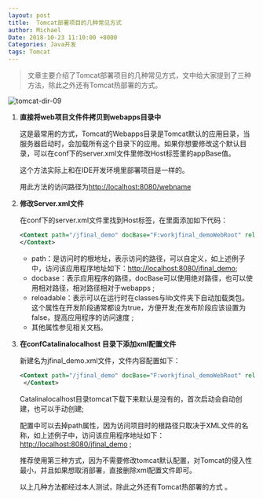 ```yaml
---
layout: post
title:  Tomcat部署项目的几种常见方式
author: Michael
Date: 2018-10-23 11:10:00 +8000
Categories: Java开发
tags: Tomcat
---
```


> 文章主要介绍了Tomcat部署项目的几种常见方式，文中给大家提到了三种方法，除此之外还有Tomcat热部署的方式。

![tomcat-dir-09](/Users/Michael/Desktop/GIT_LOCAL/Michael-Blog/assets/images/2018/Tomcat/tomcat-dir-09.jpg)

1. **直接将web项目文件件拷贝到webapps目录中**

   这是最常用的方式，Tomcat的Webapps目录是Tomcat默认的应用目录，当服务器启动时，会加载所有这个目录下的应用。如果你想要修改这个默认目录，可以在conf下的server.xml文件里修改Host标签里的appBase值。

   这个方法实际上和在IDE开发环境里部署项目是一样的。

   用此方法的访问路径为<http://localhost:8080/webname>

2. **修改Server.xml文件**

   在conf下的server.xml文件里找到Host标签，在里面添加如下代码：

   ```xml
   <Context path="/jfinal_demo" docBase="F:workjfinal_demoWebRoot" reloadable ="true" debug="0" privileged="true"> 
   </Context>  
   ```

   - path：是访问时的根地址，表示访问的路径，可以自定义，如上述例子中，访问该应用程序地址如下：<http://localhost:8080/jfinal_demo>;
   - docbase：表示应用程序的路径，docBase可以使用绝对路径，也可以使用相对路径，相对路径相对于webapps ;
   - reloadable：表示可以在运行时在classes与lib文件夹下自动加载类包。这个属性在开发阶段通常都设为true，方便开发;在发布阶段应该设置为false，提高应用程序的访问速度 ;
   - 其他属性参见相关文档。

3. **在confCatalinalocalhost 目录下添加xml配置文件**

   新建名为jfinal_demo.xml文件，文件内容配置如下：

   ```xml
   <Context path="/jfinal_demo" docBase="F:workjfinal_demoWebRoot" reloadable ="true" debug="0" privileged="true"> 
    </Context> 
   ```

   Catalinalocalhost目录tomcat下载下来默认是没有的，首次启动会自动创建，也可以手动创建;

   配置中可以去掉path属性，因为访问项目时的根路径只取决于XML文件的名称，如上述例子中，访问该应用程序地址如下：<http://localhost:8080/jfinal_demo> ;

   推荐使用第三种方式，因为不需要修改tomcat默认配置，对Tomcat的侵入性最小，并且如果想取消部署，直接删除xml配置文件即可。

   以上几种方法都经过本人测试，除此之外还有Tomcat热部署的方式 。

